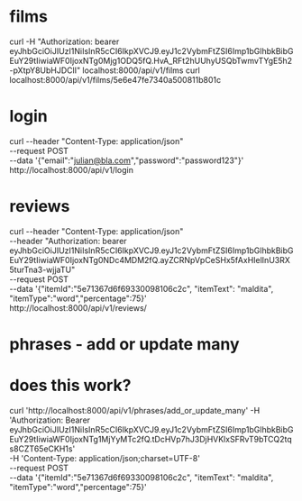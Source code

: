 # films
curl -H "Authorization: bearer eyJhbGciOiJIUzI1NiIsInR5cCI6IkpXVCJ9.eyJ1c2VybmFtZSI6Imp1bGlhbkBibGEuY29tIiwiaWF0IjoxNTg0Mjg1ODQ5fQ.HvA_RFt2hUUhyUSQbTwmvTYgE5h2-pXtpY8UbHJDClI" localhost:8000/api/v1/films
curl localhost:8000/api/v1/films/5e6e47fe7340a500811b801c

# login
 curl --header "Content-Type: application/json" \
  --request POST \
  --data '{"email":"julian@bla.com","password":"password123"}' \
  http://localhost:8000/api/v1/login

# reviews
curl --header "Content-Type: application/json" \
   --header "Authorization: bearer eyJhbGciOiJIUzI1NiIsInR5cCI6IkpXVCJ9.eyJ1c2VybmFtZSI6Imp1bGlhbkBibGEuY29tIiwiaWF0IjoxNTg0NDc4MDM2fQ.ayZCRNpVpCeSHx5fAxHIelInU3RX5turTna3-wjjaTU" \
  --request POST \
  --data '{"itemId":"5e71367d6f69330098106c2c", "itemText": "maldita", "itemType":"word","percentage":75}' \
  http://localhost:8000/api/v1/reviews/



# phrases - add or update many

# does this work?
curl 'http://localhost:8000/api/v1/phrases/add_or_update_many' -H 'Authorization: Bearer eyJhbGciOiJIUzI1NiIsInR5cCI6IkpXVCJ9.eyJ1c2VybmFtZSI6Imp1bGlhbkBibGEuY29tIiwiaWF0IjoxNTg1MjYyMTc2fQ.tDcHVp7hJ3DjHVKlxSFRvT9bTCQ2tqs8CZT65eCKH1s' \
-H 'Content-Type: application/json;charset=UTF-8' \
--request POST \
--data '{"itemId":"5e71367d6f69330098106c2c", "itemText": "maldita", "itemType":"word","percentage":75}'